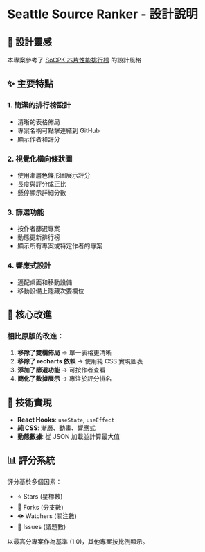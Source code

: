 # Seattle Source Ranker - 設計說明

## 🎨 設計靈感
本專案參考了 [SoCPK 芯片性能排行榜](https://www.socpk.com/allperf/) 的設計風格

## ✨ 主要特點

### 1. 簡潔的排行榜設計
- 清晰的表格佈局
- 專案名稱可點擊連結到 GitHub
- 顯示作者和評分

### 2. 視覺化橫向條狀圖
- 使用漸層色條形圖展示評分
- 長度與評分成正比
- 懸停顯示詳細分數

### 3. 篩選功能
- 按作者篩選專案
- 動態更新排行榜
- 顯示所有專案或特定作者的專案

### 4. 響應式設計
- 適配桌面和移動設備
- 移動設備上隱藏次要欄位

## 🎯 核心改進

### 相比原版的改進：
1. **移除了雙欄佈局** → 單一表格更清晰
2. **移除了 recharts 依賴** → 使用純 CSS 實現圖表
3. **添加了篩選功能** → 可按作者查看
4. **簡化了數據展示** → 專注於評分排名

## 🔧 技術實現

- **React Hooks**: `useState`, `useEffect`
- **純 CSS**: 漸層、動畫、響應式
- **動態數據**: 從 JSON 加載並計算最大值

## 📊 評分系統

評分基於多個因素：
- ⭐ Stars (星標數)
- 🍴 Forks (分支數)
- 👁️ Watchers (關注數)
- 🐛 Issues (議題數)

以最高分專案作為基準 (1.0)，其他專案按比例顯示。
